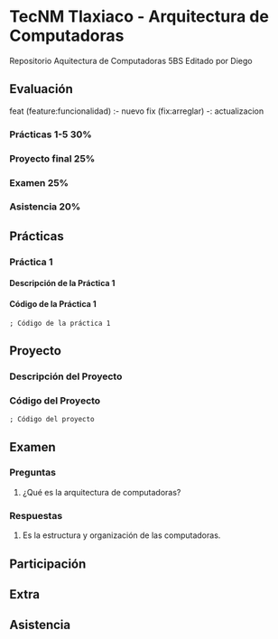 # TecNM Tlaxiaco - Arquitectura de Computadoras

Repositorio Aquitectura de Computadoras 5BS
Editado por Diego

## Evaluación

feat (feature:funcionalidad) :- nuevo
fix (fix:arreglar) -: actualizacion

### Prácticas 1-5 30%

### Proyecto final 25%

### Examen 25%

### Asistencia 20%

## Prácticas

### Práctica 1

#### Descripción de la Práctica 1

#### Código de la Práctica 1

```assembly
; Código de la práctica 1
```

## Proyecto

### Descripción del Proyecto

### Código del Proyecto

```assembly
; Código del proyecto
```

## Examen

### Preguntas

1. ¿Qué es la arquitectura de computadoras?

### Respuestas

1. Es la estructura y organización de las computadoras.

## Participación

## Extra

## Asistencia
